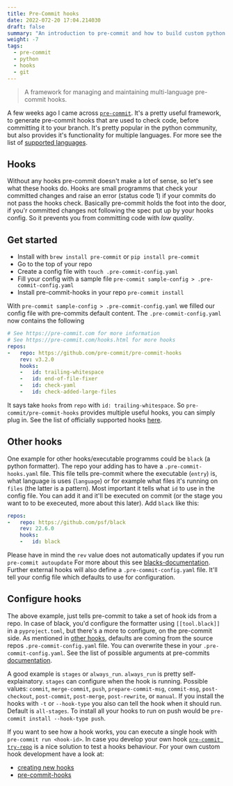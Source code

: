 ```yaml
---
title: Pre-Commit hooks
date: 2022-072-20 17:04.214030
draft: false
summary: "An introduction to pre-commit and how to build custom python hooks for pre-commit."
weight: -7
tags:
  - pre-commit
  - python
  - hooks
  - git
---
```


> A framework for managing and maintaining multi-language pre-commit hooks.

A few weeks ago I came across [`pre-commit`](https://github.com/pre-commit/pre-commit). 
It's a pretty useful framework, to generate pre-commit hooks that are used to check code, before
committing it to your branch. It's pretty popular in the python community, but also provides
it's functionality for multiple languages. For more see the list of 
[supported languages](https://pre-commit.com/#supported-languages). 

## Hooks
Without any hooks pre-commit doesn't make a lot of sense, so let's see what these hooks do. 
Hooks are small programms that check your committed changes and raise an error (status code 1) if
your commits do not pass the hooks check. Basically pre-commit holds the foot into the door, 
if you'r committed changes not following the spec put up by your hooks config. So it prevents you
from committing code with *low quality*. 

## Get started

- Install with `brew install pre-commit` or `pip install pre-commit`
- Go to the top of your repo
- Create a config file with `touch .pre-commit-config.yaml`
- Fill your config with a sample file `pre-commit sample-config > .pre-commit-config.yaml`
- Install pre-commit-hooks in your repo `pre-commit install`

With `pre-commit sample-config > .pre-commit-config.yaml` we filled our config file with pre-commits 
default content. The `.pre-commit-config.yaml` now contains the following

````yaml
# See https://pre-commit.com for more information
# See https://pre-commit.com/hooks.html for more hooks
repos:
-   repo: https://github.com/pre-commit/pre-commit-hooks
    rev: v3.2.0
    hooks:
    -   id: trailing-whitespace
    -   id: end-of-file-fixer
    -   id: check-yaml
    -   id: check-added-large-files
````

It says take `hooks` from `repo` with `id: trailing-whitespace`. So `pre-commit/pre-commit-hooks` 
provides multiple useful hooks, you can simply plug in. See the list of officially supported hooks 
[here](https://pre-commit.com/hooks).

## Other hooks

One example for other hooks/executable programms could be `black` (a python formatter). The repo your
adding has to have a `.pre-commit-hooks.yaml` file. This file tells pre-commit where the executable (`entry`)
is, what language is uses (`language`) or for example what files it's running on `files` 
(the latter is a pattern). Most important it tells what `id` to use in the config file.
You can add it and it'll be executed on commit (or the stage you want to to be execeuted, more about this later). 
Add `black` like this:

````yaml
repos:
-   repo: https://github.com/psf/black
    rev: 22.6.0
    hooks:
    -   id: black
````

Please have in mind the `rev` value does not automatically updates if you run 
`pre-commit autoupdate` For more about this see 
[blacks-documentation](https://black.readthedocs.io/en/stable/integrations/source_version_control.html?highlight=pre-commit#version-control-integration).
Further external hooks will also define a `.pre-commit-config.yaml` file. It'll tell your config file which
defaults to use for configuration.

## Configure hooks

The above example, just tells pre-commit to take a set of hook ids from a repo. In case of black, you'd configure 
the formatter using `[[tool.black]]` in a `pyproject.toml`, but there's a more to configure, on the pre-commit side.
As mentioned in [other hooks](#other-hooks), defaults are coming from the source repos `.pre-commit-config.yaml` file.
You can overwrite these in your `.pre-commit-config.yaml`. See the list of possible arguments at pre-commits 
[documentation](https://pre-commit.com/#pre-commit-configyaml---hooks).

A good example is `stages` or `always_run`. `always_run` is pretty self-explainatory. `stages` can configure
when the hook is running. Possible values: `commit`, `merge-commit`, `push`, `prepare-commit-msg`, `commit-msg`, `post-checkout`, 
`post-commit`, `post-merge`, `post-rewrite`, or `manual`. If you install the hooks with `-t` or `--hook-type` you also can
tell the hook when it should run. Default is `all-stages`. To install all your hooks to run on push would be 
`pre-commit install --hook-type push`.

If you want to see how a hook works, you can execute a single hook with `pre-commit run <hook-id>`. In case you
develop your own hook [`pre-commit try-repo`](https://pre-commit.com/#pre-commit-try-repo) is a nice solution to test
a hooks behaviour. For your own custom hook development have a look at: 
* [creating new hooks](https://pre-commit.com/#creating-new-hooks)
* [pre-commit-hooks](https://github.com/pre-commit/pre-commit-hooks)
